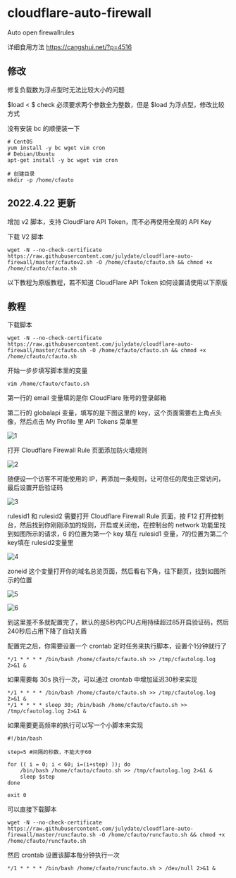 # cloudflare-auto-firewall

Auto open firewallrules

详细食用方法
<https://cangshui.net/?p=4516>

## 修改

修复负载数为浮点型时无法比较大小的问题

$load < $ check 必须要求两个参数全为整数，但是 $load 为浮点型，修改比较方式

没有安装 bc 的顺便装一下

```shell
# CentOS
yum install -y bc wget vim cron
# Debian/Ubuntu
apt-get install -y bc wget vim cron

# 创建目录
mkdir -p /home/cfauto
```

## 2022.4.22 更新

增加 v2 脚本，支持 CloudFlare API Token，而不必再使用全局的 API Key

下载 V2 脚本

```shell
wget -N --no-check-certificate https://raw.githubusercontent.com/julydate/cloudflare-auto-firewall/master/cfautov2.sh -O /home/cfauto/cfauto.sh && chmod +x /home/cfauto/cfauto.sh
```

以下教程为原版教程，若不知道 CloudFlare API Token 如何设置请使用以下原版

## 教程

下载脚本

```shell
wget -N --no-check-certificate https://raw.githubusercontent.com/julydate/cloudflare-auto-firewall/master/cfauto.sh -O /home/cfauto/cfauto.sh && chmod +x /home/cfauto/cfauto.sh
```

开始一步步填写脚本里的变量

```shell
vim /home/cfauto/cfauto.sh
```

第一行的 email 变量填的是你 CloudFlare 账号的登录邮箱

第二行的 globalapi 变量，填写的是下图这里的 key，这个页面需要右上角点头像，然后点击 My Profile 里 API Tokens 菜单里

![1](https://raw.githubusercontent.com/julydate/clouflarea-auto-firewall/master/img/1.jpg)

打开 Cloudflare Firewall Rule 页面添加防火墙规则

![2](https://raw.githubusercontent.com/julydate/clouflarea-auto-firewall/master/img/2.jpg)

随便设一个访客不可能使用的 IP，再添加一条规则，让可信任的爬虫正常访问，最后设置开启验证码

![3](https://raw.githubusercontent.com/julydate/clouflarea-auto-firewall/master/img/3.jpg)

rulesid1 和 rulesid2 需要打开 Cloudflare Firewall Rule 页面，按 F12 打开控制台，然后找到你刚刚添加的规则，开启或关闭他，在控制台的 network 功能里找到如图所示的请求，6 的位置为第一个 key 填在 rulesid1 变量，7的位置为第二个key填在 rulesid2变量里

![4](https://raw.githubusercontent.com/julydate/clouflarea-auto-firewall/master/img/4.jpg)

zoneid 这个变量打开你的域名总览页面，然后看右下角，往下翻页，找到如图所示的位置

![5](https://raw.githubusercontent.com/julydate/clouflarea-auto-firewall/master/img/5.jpg)

![6](https://raw.githubusercontent.com/julydate/clouflarea-auto-firewall/master/img/6.jpg)

到这里差不多就配置完了，默认的是5秒内CPU占用持续超过85开启验证码，然后240秒后占用下降了自动关盾

配置完之后，你需要设置一个 crontab 定时任务来执行脚本，设置个1分钟就行了

```shell
*/1 * * * * /bin/bash /home/cfauto/cfauto.sh >> /tmp/cfautolog.log 2>&1 &
```

如果需要每 30s 执行一次，可以通过 crontab 中增加延迟30秒来实现

```shell
*/1 * * * * /bin/bash /home/cfauto/cfauto.sh >> /tmp/cfautolog.log 2>&1 &
*/1 * * * * sleep 30; /bin/bash /home/cfauto/cfauto.sh >> /tmp/cfautolog.log 2>&1 &
```

如果需要更高频率的执行可以写一个小脚本来实现

```shell
#!/bin/bash

step=5 #间隔的秒数，不能大于60

for (( i = 0; i < 60; i=(i+step) )); do
    /bin/bash /home/cfauto/cfauto.sh >> /tmp/cfautolog.log 2>&1 &
    sleep $step
done

exit 0
```

可以直接下载脚本

```shell
wget -N --no-check-certificate https://raw.githubusercontent.com/julydate/cloudflare-auto-firewall/master/runcfauto.sh -O /home/cfauto/runcfauto.sh && chmod +x /home/cfauto/runcfauto.sh
```

然后 crontab 设置该脚本每分钟执行一次

```shell
*/1 * * * * /bin/bash /home/cfauto/runcfauto.sh > /dev/null 2>&1 &
```
